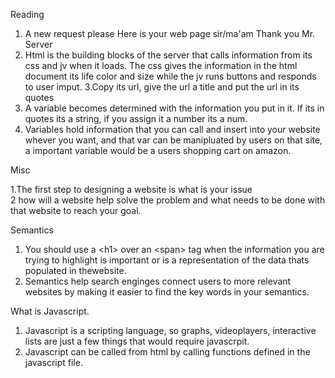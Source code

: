 Reading
  1. A new request please
     Here is your web page sir/ma'am
     Thank you Mr. Server
  2. Html is the building blocks of the server that calls information from its css and jv when it loads. The css gives the information in the html document its life color and size while the jv runs buttons and responds to user imput.
  3.Copy its url, give the url a title and put the url in its quotes
  4. A variable becomes determined with the information you put in it. If its in quotes its a string, if you assign it a number its a num.
  5. Variables hold information that you can call and insert into your website whever you want, and that var can be manipluated by users on that site, a important variable would be a users shopping cart on amazon.

Misc
  
  1.The first step to designing a website is what is your issue  
  2 how will a website help solve the problem and what needs to be done with that website to reach your goal.

Semantics
  1. You should use a \<h1> over an \<span> tag when the information you are trying to highlight is important or is a representation of the data thats populated in thewebsite. 
  2. Semantics help search enginges connect users to more relevant websites by making it easier to find the key words in your semantics.

What is Javascript.
  1. Javascript is a scripting language, so graphs, videoplayers, interactive lists are just a few things that would require javascrpit.
  2. Javascript can be called from html by calling functions defined in the javascript file. 
  
